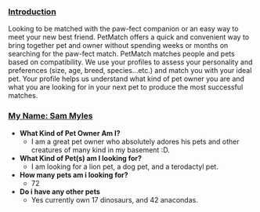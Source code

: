 ### <u>  **Introduction** </u>
<p>Looking  to  be  matched  with  the  paw-fect  companion  or  an  easy  way  to meet your new best friend. PetMatch offers a quick and convenient way to bring  together  pet  and  owner  without  spending weeks  or  months  on searching  for  the  paw-fect  match.  PetMatch  matches  people  and  pets based on compatibility. We use your profiles to assess your personality and preferences (size, age, breed, species...etc.) and match you with your ideal pet. Your profile helps us understand what kind of pet owner you are and what you are looking for in your next pet to produce the most successful matches.</p>

### <u> **My Name: Sam Myles** </u>
- **What Kind of Pet Owner Am I?**
    - I am a great pet owner who absolutely adores his pets and other creatures of many kind in my basement :D. 
- **What Kind of Pet(s) am I looking for?**
    - I am looking for a lion pet, a dog pet, and a terodactyl pet.
- **How many pets am i looking for?**
    - 72
- **Do i have any other pets**
    - Yes currently own 17 dinosaurs, and 42 anacondas.




